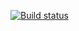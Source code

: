 [![Build status](https://ci.appveyor.com/api/projects/status/kjctevnxqnxqd9bc?svg=true)](https://ci.appveyor.com/project/APakaeva/api-ci)
